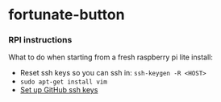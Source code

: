 # fortunate-button

### RPI instructions

What to do when starting from a fresh raspberry pi lite install:

- Reset ssh keys so you can ssh in: `ssh-keygen -R <HOST>`
- `sudo apt-get install vim`
- [Set up GitHub ssh keys](https://gist.github.com/xirixiz/b6b0c6f4917ce17a90e00f9b60566278)
